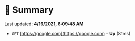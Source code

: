 # 📖 Summary
Last updated: **4/16/2021, 6:09:48 AM**

- `GET` [https://google.com](https://google.com) - **Up** (81ms)
